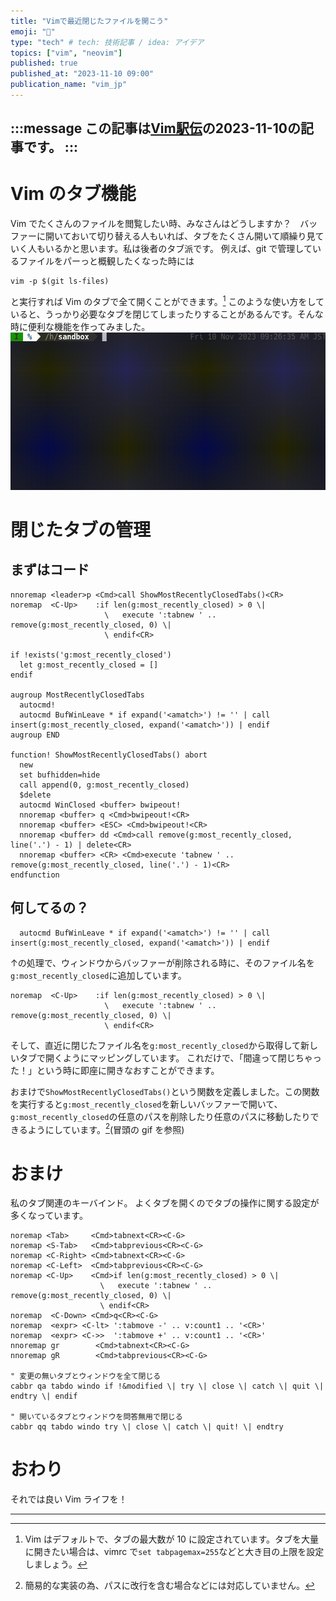 ```yaml
---
title: "Vimで最近閉じたファイルを開こう"
emoji: "📑"
type: "tech" # tech: 技術記事 / idea: アイデア
topics: ["vim", "neovim"]
published: true
published_at: "2023-11-10 09:00"
publication_name: "vim_jp"
---
```

:::message
この記事は[Vim駅伝](https://vim-jp.org/ekiden/)の2023-11-10の記事です。
:::
------
# Vim のタブ機能
Vim でたくさんのファイルを閲覧したい時、みなさんはどうしますか？　バッファーに開いておいて切り替える人もいれば、タブをたくさん開いて順繰り見ていく人もいるかと思います。私は後者のタブ派です。
例えば、git で管理しているファイルをパーっと概観したくなった時には
```shell
vim -p $(git ls-files)
```
と実行すれば Vim のタブで全て開くことができます。[^p-opt]
このような使い方をしていると、うっかり必要なタブを閉じてしまったりすることがあるんです。そんな時に便利な機能を作ってみました。
![](/images/vim-most-recently-closed-tabs.gif)

# 閉じたタブの管理
## まずはコード
```vim
nnoremap <leader>p <Cmd>call ShowMostRecentlyClosedTabs()<CR>
noremap  <C-Up>    :if len(g:most_recently_closed) > 0 \|
                     \   execute ':tabnew ' .. remove(g:most_recently_closed, 0) \|
                     \ endif<CR>

if !exists('g:most_recently_closed')
  let g:most_recently_closed = []
endif

augroup MostRecentlyClosedTabs
  autocmd!
  autocmd BufWinLeave * if expand('<amatch>') != '' | call insert(g:most_recently_closed, expand('<amatch>')) | endif
augroup END

function! ShowMostRecentlyClosedTabs() abort
  new
  set bufhidden=hide
  call append(0, g:most_recently_closed)
  $delete
  autocmd WinClosed <buffer> bwipeout!
  nnoremap <buffer> q <Cmd>bwipeout!<CR>
  nnoremap <buffer> <ESC> <Cmd>bwipeout!<CR>
  nnoremap <buffer> dd <Cmd>call remove(g:most_recently_closed, line('.') - 1) | delete<CR>
  nnoremap <buffer> <CR> <Cmd>execute 'tabnew ' .. remove(g:most_recently_closed, line('.') - 1)<CR>
endfunction
```

## 何してるの？
```vim
  autocmd BufWinLeave * if expand('<amatch>') != '' | call insert(g:most_recently_closed, expand('<amatch>')) | endif
```
↑の処理で、ウィンドウからバッファーが削除される時に、そのファイル名を`g:most_recently_closed`に追加しています。

```vim
noremap  <C-Up>    :if len(g:most_recently_closed) > 0 \|
                     \   execute ':tabnew ' .. remove(g:most_recently_closed, 0) \|
                     \ endif<CR>
```
そして、直近に閉じたファイル名を`g:most_recently_closed`から取得して新しいタブで開くようにマッピングしています。
これだけで、「間違って閉じちゃった！」という時に即座に開きなおすことができます。

おまけで`ShowMostRecentlyClosedTabs()`という関数を定義しました。この関数を実行すると`g:most_recently_closed`を新しいバッファーで開いて、`g:most_recently_closed`の任意のパスを削除したり任意のパスに移動したりできるようにしています。[^for-simplicity](冒頭の gif を参照)

# おまけ
私のタブ関連のキーバインド。
よくタブを開くのでタブの操作に関する設定が多くなっています。
```vim
noremap <Tab>     <Cmd>tabnext<CR><C-G>
noremap <S-Tab>   <Cmd>tabprevious<CR><C-G>
noremap <C-Right> <Cmd>tabnext<CR><C-G>
noremap <C-Left>  <Cmd>tabprevious<CR><C-G>
noremap <C-Up>    <Cmd>if len(g:most_recently_closed) > 0 \|
                    \   execute ':tabnew ' .. remove(g:most_recently_closed, 0) \|
                    \ endif<CR>
noremap  <C-Down> <Cmd>q<CR><C-G>
noremap  <expr> <C-lt> ':tabmove -' .. v:count1 .. '<CR>'
noremap  <expr> <C->>  ':tabmove +' .. v:count1 .. '<CR>'
nnoremap gr        <Cmd>tabnext<CR><C-G>
nnoremap gR        <Cmd>tabprevious<CR><C-G>

" 変更の無いタブとウィンドウを全て閉じる
cabbr qa tabdo windo if !&modified \| try \| close \| catch \| quit \| endtry \| endif

" 開いているタブとウィンドウを問答無用で閉じる
cabbr qq tabdo windo try \| close \| catch \| quit! \| endtry
```

# おわり
それでは良い Vim ライフを！

------
[^p-opt]: Vim はデフォルトで、タブの最大数が 10 に設定されています。タブを大量に開きたい場合は、vimrc で`set tabpagemax=255`などと大き目の上限を設定しましょう。
[^for-simplicity]: 簡易的な実装の為、パスに改行を含む場合などには対応していません。

